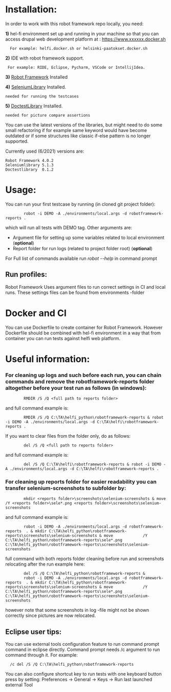 # Installation:

In order to work with this robot framework repo locally, you need:

**1)** hel-fi environment set up and running in your machine so that you can access drupal web development platform at : https://www.xxxxxx.docker.sh  
      
      For example: helfi.docker.sh or helsinki-paatokset.docker.sh
  
**2)** IDE with robot framework support.
     
     For example: RIDE, Eclipse, Pycharm, VSCode or IntellijIdea.
    
**3)**  [Robot Framework](https://robotframework.org/robotframework/latest/RobotFrameworkUserGuide.html#installation-instructions) Installed
    
**4)**  [SeleniumLibrary](https://pypi.org/project/robotframework-seleniumlibrary/) Installed. 

    needed for running the testcases

**5)**  [DoctestLibrary](https://pypi.org/project/robotframework-doctestlibrary/) Installed.  

    needed for picture compare assertions


            
You can use the latest versions of the libraries, but might need to do some small refactoring if for example same keyword would have become outdated or if some structures like classic if-else pattern is no longer supported.

Currently used (6/2021) versions are:

    Robot Framework 4.0.2
    Seleniumlibrary 5.1.3
    Doctestlibrary  0.1.2
     
# Usage:
You can run your first testcase by running (in cloned git project folder):

            robot -i DEMO -A ./environments/local.args -d robotframework-reports .
which will run all tests with DEMO tag. Other arguments are:
- Argument file for setting up some variables related to local environment (**optional**)
- Report folder for run logs (related to project folder root)  (**optional**)
  
For Full list of commands available run *robot --help* in command prompt
## Run profiles:
Robot Framework Uses argument files to run correct settings in CI and local runs. These settings files can be found from environments -folder

# Docker and CI
You can use Dockerfile to create container for Robot Framework. However Dockerfile should be combined with hel-fi environment in a way that from container you can run tests against helfi web platform.

# Useful information:
### For cleaning up logs and such before each run, you can chain commands and remove the robotframework-reports folder altogether before your test run as follows (in windows):
            
            RMDIR /S /Q <full path to reports folder>
and full command example is:            
            
            RMDIR /S /Q C:\TA\helfi_python\robotframework-reports & robot -i DEMO -A ./environments/local.args -d C:\TA\helfi\robotframework-reports .

If you want to clear files from the folder only, do as follows:            


            del /S /Q <full path to reports folder>
and full command example is:

            del /S /Q C:\TA\helfi\robotframework-reports & robot -i DEMO -A ./environments/local.args -d C:\TA\helfi\robotframework-reports .
           
### For cleaning up reports folder for easier readability you can transfer selenium-screenshots to subfolder by:

            mkdir <reports folder>\screenshots\selenium-screenshots & move /Y <reports folder>\sele*.png <reports folder>\screenshots\selenium-screenshots
            
and full command example is:
            
            robot -i DEMO -A ./environments/local.args -d robotframework-reports  . & mkdir C:\TA\helfi_python\robotframework-reports\screenshots\selenium-screenshots & move             /Y C:\TA\helfi_python\robotframework-reports\sele*.png C:\TA\helfi_python\robotframework-reports\screenshots\selenium-screenshots
            
full command with both reports folder cleaning before run and screenshots relocating after the run example here:
            
            del /S /Q C:\TA\helfi_python\robotframework-reports &
            robot -i DEMO -A ./environments/local.args -d robotframework-reports  . & mkdir C:\TA\helfi_python\robotframework-reports\screenshots\selenium-screenshots & move             /Y C:\TA\helfi_python\robotframework-reports\sele*.png C:\TA\helfi_python\robotframework-reports\screenshots\selenium-screenshots
however note that some screenshots in log -file might not be shown correctly since pictures are now relocated.
## Eclipse user tips:
You can use external tools configuration feature to run command prompt command in eclipse directly. Command prompt needs /c argument to run command through it. For example:

      /c del /S /Q C:\TA\helfi_python\robotframework-reports
      
      
You can also configure shortcut key to run tests with one keyboard button press by setting: Preferences -> General -> Keys -> Run last launched external Tool
